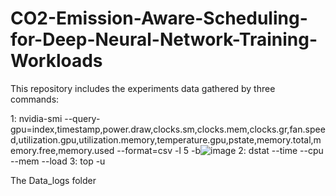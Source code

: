 # CO2-Emission-Aware-Scheduling-for-Deep-Neural-Network-Training-Workloads

This repository includes the experiments data gathered by three commands:

1: nvidia-smi --query-gpu=index,timestamp,power.draw,clocks.sm,clocks.mem,clocks.gr,fan.speed,utilization.gpu,utilization.memory,temperature.gpu,pstate,memory.total,memory.free,memory.used --format=csv -l 5 -b![image](https://user-images.githubusercontent.com/39369208/188059708-a796b734-3b59-46cf-987e-9e44c8a9b9c1.png)
2: dstat --time --cpu --mem --load
3: top -u

The Data_logs folder 
